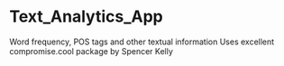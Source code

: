 # Text_Analytics_App
Word frequency, POS tags and other textual information
Uses excellent compromise.cool package by Spencer Kelly
